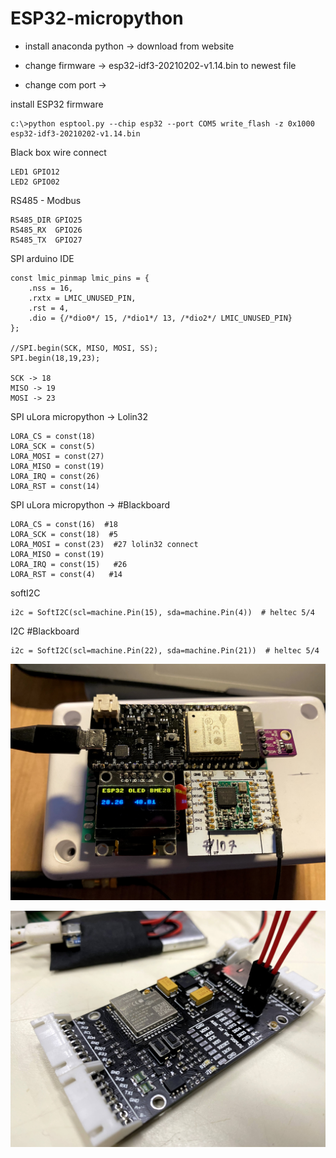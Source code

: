 # ESP32-micropython

  - install anaconda python -> download from website 

  - change firmware -> esp32-idf3-20210202-v1.14.bin to newest file 

  - change com port -> 

install ESP32 firmware 
```
c:\>python esptool.py --chip esp32 --port COM5 write_flash -z 0x1000 esp32-idf3-20210202-v1.14.bin 
```

Black box wire connect

```
LED1 GPIO12
LED2 GPIO02  
```

RS485 - Modbus 
```
RS485_DIR GPIO25
RS485_RX  GPIO26
RS485_TX  GPIO27
```

SPI arduino IDE 

```
const lmic_pinmap lmic_pins = {
    .nss = 16, 
    .rxtx = LMIC_UNUSED_PIN,
    .rst = 4,
    .dio = {/*dio0*/ 15, /*dio1*/ 13, /*dio2*/ LMIC_UNUSED_PIN}
};

//SPI.begin(SCK, MISO, MOSI, SS);
SPI.begin(18,19,23); 

SCK -> 18
MISO -> 19
MOSI -> 23
```

SPI uLora micropython -> Lolin32
```
LORA_CS = const(18)
LORA_SCK = const(5)
LORA_MOSI = const(27)
LORA_MISO = const(19)
LORA_IRQ = const(26)
LORA_RST = const(14)
```

SPI uLora micropython -> #Blackboard 
```
LORA_CS = const(16)  #18
LORA_SCK = const(18)  #5
LORA_MOSI = const(23)  #27 lolin32 connect
LORA_MISO = const(19)
LORA_IRQ = const(15)   #26
LORA_RST = const(4)   #14
```

softI2C
```
i2c = SoftI2C(scl=machine.Pin(15), sda=machine.Pin(4))  # heltec 5/4
```

I2C #Blackboard 
```
i2c = SoftI2C(scl=machine.Pin(22), sda=machine.Pin(21))  # heltec 5/4
```

![ScreenShot](https://github.com/worrajak/ESP32-micropython/blob/main/IMG_9148.jpg?raw=true)  

![ScreenShot](https://github.com/worrajak/ESP32-micropython/blob/main/IMG_9153.jpg?raw=true)  
